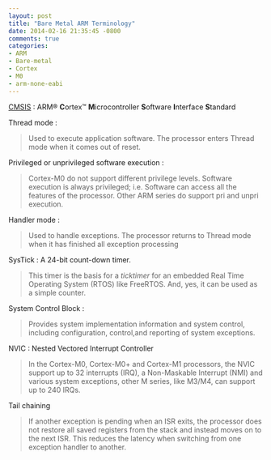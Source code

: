 ```yaml
---
layout: post
title: "Bare Metal ARM Terminology"
date: 2014-02-16 21:35:45 -0800
comments: true
categories: 
- ARM
- Bare-metal
- Cortex
- M0
- arm-none-eabi
---
```

[CMSIS](http://www.arm.com/products/processors/cortex-m/cortex-microcontroller-software-interface-standard.php) : ARM® **C**ortex™ **M**icrocontroller **S**oftware **I**nterface **S**tandard

Thread mode : 
> Used to execute application software. The processor enters Thread mode when it comes out of reset.

Privileged or unprivileged software execution : 
> Cortex-M0 do not support different privilege levels. Software execution is always privileged; i.e. Software can access all the features of the processor. Other ARM series do support pri and unpri execution.

Handler mode :
> Used to handle exceptions. The processor returns to Thread mode when it has finished all exception processing

SysTick : A 24-bit count-down timer. 
> This timer is the basis for a *ticktimer* for an embedded Real Time Operating System (RTOS) like FreeRTOS. And, yes, it can be used as a simple counter.

System Control Block : 
> Provides system implementation information and system control, including configuration, control,and reporting of system exceptions.

NVIC : Nested Vectored Interrupt Controller
> In the Cortex-M0, Cortex-M0+ and Cortex-M1 processors, the NVIC support up to 32 interrupts (IRQ), a Non-Maskable Interrupt (NMI) and various system exceptions, other M series, like M3/M4, can support up to 240 IRQs.
Tail chaining > If another exception is pending when an ISR exits, the processor does not restore all saved registers from the stack and instead moves on to the next ISR. This reduces the latency when switching from one exception handler to another.